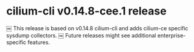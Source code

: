 # cilium-cli v0.14.8-cee.1 release
￼
This release is based on v0.14.8 cilium-cli and adds cilium-ce specific sysdump collectors.
￼
Future releases might see additional enterprise-specific features.
